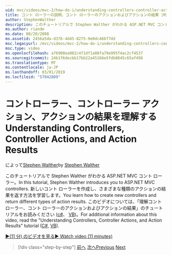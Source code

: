 ```yaml
---
uid: mvc/videos/mvc-2/how-do-i/understanding-controllers-controller-actions-and-action-results
title: コント ローラーの説明、コント ローラーのアクションおよびアクションの結果 |Microsoft Docs
author: StephenWalther
description: このチュートリアルで Stephen Walther がわかる ASP.NET MVC コント ローラー。 新しいコント ローラーを作成し、さまざまな種類のアクション res を返す方法を学習します.
ms.author: riande
ms.date: 08/20/2008
ms.assetid: 2456a5da-d376-4d45-8275-9e0dc46bf7dd
msc.legacyurl: /mvc/videos/mvc-2/how-do-i/understanding-controllers-controller-actions-and-action-results
msc.type: video
ms.openlocfilehash: a76900ea082c4f1df1a08fa79e995f4ac2cf4537
ms.sourcegitcommit: 24b1f6decbb17bb22a45166e5fdb0845c65af498
ms.translationtype: MT
ms.contentlocale: ja-JP
ms.lasthandoff: 03/01/2019
ms.locfileid: "57042809"
---
```

<a name="understanding-controllers-controller-actions-and-action-results"></a><span data-ttu-id="a0319-104">コントローラー、コントローラー アクション、アクションの結果を理解する</span><span class="sxs-lookup"><span data-stu-id="a0319-104">Understanding Controllers, Controller Actions, and Action Results</span></span>
====================
<span data-ttu-id="a0319-105">によって[Stephen Walther](https://github.com/StephenWalther)</span><span class="sxs-lookup"><span data-stu-id="a0319-105">by [Stephen Walther](https://github.com/StephenWalther)</span></span>

<span data-ttu-id="a0319-106">このチュートリアルで Stephen Walther がわかる ASP.NET MVC コント ローラー。</span><span class="sxs-lookup"><span data-stu-id="a0319-106">In this tutorial, Stephen Walther introduces you to ASP.NET MVC controllers.</span></span> <span data-ttu-id="a0319-107">新しいコント ローラーを作成し、さまざまな種類のアクションの結果を返す方法を学習します。</span><span class="sxs-lookup"><span data-stu-id="a0319-107">You learn how to create new controllers and return different types of action results.</span></span> <span data-ttu-id="a0319-108">このビデオについては、「理解コント ローラー、コント ローラーのアクションおよびアクションの結果」のチュートリアルをお読みください ([c#](../../../overview/older-versions-1/controllers-and-routing/aspnet-mvc-controllers-overview-cs.md)、 [VB](../../../overview/older-versions-1/controllers-and-routing/asp-net-mvc-controller-overview-vb.md))。</span><span class="sxs-lookup"><span data-stu-id="a0319-108">For additional information about this video, read the "Understanding Controllers, Controller Actions, and Action Results" tutorial ([C#](../../../overview/older-versions-1/controllers-and-routing/aspnet-mvc-controllers-overview-cs.md), [VB](../../../overview/older-versions-1/controllers-and-routing/asp-net-mvc-controller-overview-vb.md)).</span></span>

[<span data-ttu-id="a0319-109">&#9654;(11 分) のビデオを見る</span><span class="sxs-lookup"><span data-stu-id="a0319-109">&#9654; Watch video (11 minutes)</span></span>](https://channel9.msdn.com/Blogs/ASP-NET-Site-Videos/understanding-controllers-controller-actions-and-action-results)

> [!div class="step-by-step"]
> <span data-ttu-id="a0319-110">[前へ](aspnet-mvc-controller-overview.md)
> [次へ](understanding-views-view-data-and-html-helpers.md)</span><span class="sxs-lookup"><span data-stu-id="a0319-110">[Previous](aspnet-mvc-controller-overview.md)
[Next](understanding-views-view-data-and-html-helpers.md)</span></span>
